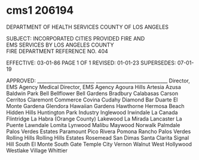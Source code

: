 # cms1 206194

DEPARTMENT OF HEALTH SERVICES 
COUNTY OF LOS ANGELES 
 
SUBJECT: INCORPORATED CITIES PROVIDED FIRE AND  
  EMS SERVICES BY LOS ANGELES COUNTY  
  FIRE DEPARTMENT REFERENCE NO. 404 
 
 
 
 
EFFECTIVE: 03-01-86 PAGE 1 OF 1 
REVISED: 01-01-23 
SUPERSEDES: 07-01-19 
 
 
APPROVED: ________________________ ______________________________ 
Director, EMS Agency   Medical Director, EMS Agency 
Agoura Hills 
Artesia 
Azusa 
Baldwin Park 
Bell 
Bellflower 
Bell Gardens 
Bradbury 
Calabasas 
Carson 
Cerritos 
Claremont 
Commerce 
Covina 
Cudahy 
Diamond Bar 
Duarte 
El Monte 
Gardena 
Glendora 
Hawaiian Gardens 
Hawthorne 
Hermosa Beach 
Hidden Hills 
Huntington Park 
Industry 
Inglewood 
Irwindale 
La Canada Flintridge 
La Habra (Orange County) 
Lakewood 
La Mirada 
Lancaster 
La Puente 
Lawndale 
Lomita 
Lynwood 
Malibu 
Maywood 
Norwalk 
Palmdale 
Palos Verdes Estates 
Paramount 
Pico Rivera 
Pomona 
Rancho Palos Verdes 
Rolling Hills 
Rolling Hills Estates 
Rosemead 
San Dimas 
Santa Clarita 
Signal Hill 
South El Monte 
South Gate 
Temple City 
Vernon 
Walnut 
West Hollywood 
Westlake Village 
Whittier
